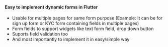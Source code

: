 #### Easy to implement dynamic forms in Flutter

- Usable for multiple pages for same form purpose (Example: It can be for sign up form or KYC form containing fields in multiple pages)
- Form fields to support widgets like text form field, drop down button
- Suports field validation too
- And most importantly to implement it in easy/simple way
